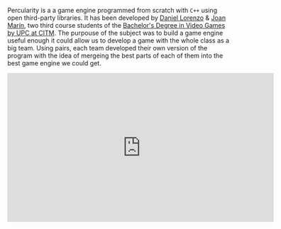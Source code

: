 Percularity is a a game engine programmed from scratch with `C++` using open third-party libraries. It has been developed by [Daniel Lorenzo](https://www.linkedin.com/in/daniel-lorenzo-laguno-a2ab35180/) & [Joan Marín](https://www.linkedin.com/in/joan-marín-encinas-6a4693191/), two third course students of the [Bachelor's Degree in Video Games by UPC at CITM](https://www.citm.upc.edu/ing/estudis/graus-videojocs/). The purpouse of the subject was to build a game engine useful enough it could allow us to develop a game with the whole class as a big team. Using pairs, each team developed their own version of the program with the idea of mergeing the best parts of each of them into the best game engine we could get.

<p align="center">
  <iframe width="600" height="335" src="https://www.youtube.com/embed/1fTSsjieH-Q" frameborder="0" allow="accelerometer; autoplay; encrypted-media; gyroscope; picture-in-picture" allowfullscreen>
</p>

You can download Percularity's [latest release](https://github.com/DLorenzoLaguno17/PercularityEngine/releases) or check out our [GitHub](https://github.com/DLorenzoLaguno17/PercularityEngine) repository! 

# About Percularity

<p align="center">
  <img src="https://github.com/DLorenzoLaguno17/PercularityEngine/blob/master/Page%20assets/PercularityIcon.png?raw=true" alt="Icon" width="100" height="100">
</p>

### Main core sub-systems

The main core sub-systems that form Percularity are the following:
 * The **resource manager** handles all the external files that are loaded into the engine. Whenever the user drags and drops a texture, an image, a JSON file or an FBX, this subsystem reads it using Assimp and DevIL, importing them into Percularity's own file format and stores it in its library. 
 * The **camera** manages the frustum culling, which renders only what is inside the view of the camera and the mousepicking, that allows the user select GameObjects clicking in them.
 * The **scene** has all the GameObjects and is in charge of **Game mode**, all the hierarchy of the GameObjects and the save and load of projects.
 * The **renderer** is in charge of the UI (wich uses ImGui) and controls the order of what is visible on the screen.
 * The **physics** sub-system is in charge of managing the dynamics of the GameObjects, such as gravity and interactions between them.
 * The **application** is the most important sub-system. Is in control of all the modules and makes its loop.

### Specialized sub-system

<p align="center">
  <img src="https://github.com/DLorenzoLaguno17/PercularityEngine/blob/master/Page%20assets/Gif2.gif?raw=true" alt="Gif1" width="600" height="335"/>
</p>

Since we wanted the engine to be used for creating the game, each pair of students specialized the last delivery of the game engine development in one specific subsystem. The sub-system we chose was **physics**. With it, we programmed the possibility of adding **ridigbodies** as GameObject components (either box, sphere or capsule colliders), and we implemented the possibility of controlling a car in **Game mode**, which can interact with the scene and its collisions. Appart from that, the user can shoot spheres from the camera also to test the physics and we have added a sphere collider around the camera that prevents it from getting inside the meshes of the GameObjects.

<p align="center">
  <img src="https://github.com/DLorenzoLaguno17/PercularityEngine/blob/master/Page%20assets/Gif1.gif?raw=true" alt="Citizen BT" width="600" height="335"/>
</p>

### Third-party libraries used
* [SDL v2.0.6](https://www.libsdl.org/)
* [STL v2.0](https://www.geeksforgeeks.org/the-c-standard-template-library-stl/)
* [Dear ImGui v1.72b](https://github.com/ocornut/imgui)
* [MathGeoLib v1.5](https://github.com/juj/MathGeoLib)
* [OpenGL v4.5](https://www.opengl.org/)
* [Glew v2.1](http://glew.sourceforge.net/)
* [Assimp 4.1](http://assimp.org/)
* [DevIL v1.8](http://openil.sourceforge.net/)
* [PhysFS v3.0.2](https://icculus.org/physfs/)
* [Nlohmann's JSON v3.7.3](https://github.com/nlohmann/json)

# Tasks delivered by each team member

### Joan Marín

<p align="center">
  <img src="https://github.com/DLorenzoLaguno17/PercularityEngine/blob/master/Page%20assets/Joan.jpg?raw=true" alt="Joan" width="200" height="250">
</p>

* Camera component.
* Frustum culling.
* Mousepicking.
* GameObject transformations.
* Quadtrees and octrees.
* Physicalization of the GameObjects.

### Daniel Lorenzo

<p align="center">
  <img src="https://github.com/DLorenzoLaguno17/PercularityEngine/blob/master/Page%20assets/Dani.jpg?raw=true" alt="Dani" width="200" height="300">
</p>

* User interface.
* GameObjects.
* Import and export of textures and models.
* Own file format.
* Serialization of the scene.
* Resource manager.
* Mesh, material and rigidbody components.
* Car and spheres to test the collisions of the scene.

# License
This game engine is licensed under the [MIT License](LICENSE).
